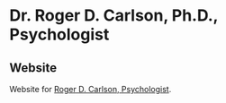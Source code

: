 # Dr. Roger D. Carlson, Ph.D., Psychologist
## Website

Website for [Roger D. Carlson, Psychologist](http://rogerdcarlsonphd.com).
